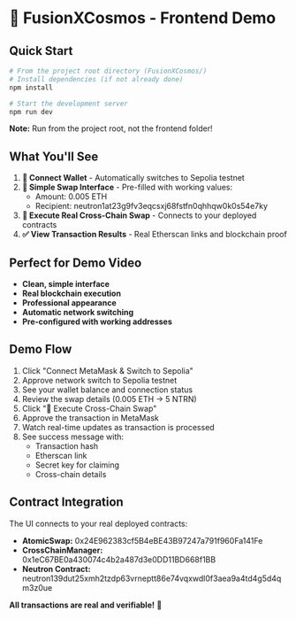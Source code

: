 # 🌉 FusionXCosmos - Frontend Demo

## Quick Start

```bash
# From the project root directory (FusionXCosmos/)
# Install dependencies (if not already done)
npm install  

# Start the development server
npm run dev
```

**Note:** Run from the project root, not the frontend folder!

## What You'll See

1. **🔗 Connect Wallet** - Automatically switches to Sepolia testnet
2. **💱 Simple Swap Interface** - Pre-filled with working values:
   - Amount: 0.005 ETH 
   - Recipient: neutron1at23g9fv3eqcsxj68fstfn0qhhqw0k0s54e7ky
3. **🚀 Execute Real Cross-Chain Swap** - Connects to your deployed contracts
4. **✅ View Transaction Results** - Real Etherscan links and blockchain proof

## Perfect for Demo Video

- **Clean, simple interface** 
- **Real blockchain execution**
- **Professional appearance**  
- **Automatic network switching**
- **Pre-configured with working addresses**

## Demo Flow

1. Click "Connect MetaMask & Switch to Sepolia"
2. Approve network switch to Sepolia testnet  
3. See your wallet balance and connection status
4. Review the swap details (0.005 ETH → 5 NTRN)
5. Click "🚀 Execute Cross-Chain Swap"
6. Approve the transaction in MetaMask
7. Watch real-time updates as transaction is processed
8. See success message with:
   - Transaction hash
   - Etherscan link  
   - Secret key for claiming
   - Cross-chain details

## Contract Integration

The UI connects to your real deployed contracts:
- **AtomicSwap:** 0x24E962383cf5B4eBE43B97247a791f960Fa141Fe
- **CrossChainManager:** 0x1eC67BE0a430074c4b2a487d3e0DD11BD668f1BB  
- **Neutron Contract:** neutron139dut25xmh2tzdp63vrneptt86e74vqxwdl0f3aea9a4td4g5d4qm3z0ue

**All transactions are real and verifiable!** 🎉